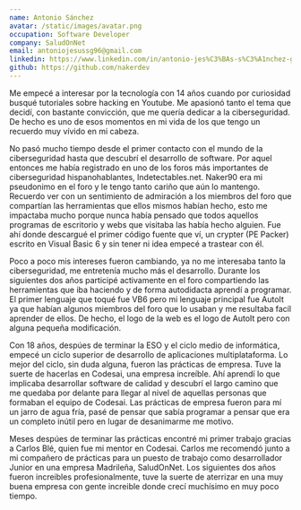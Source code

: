 ```yaml
---
name: Antonio Sánchez
avatar: /static/images/avatar.png
occupation: Software Developer
company: SaludOnNet
email: antoniojesussg96@gmail.com
linkedin: https://www.linkedin.com/in/antonio-jes%C3%BAs-s%C3%A1nchez-gonz%C3%A1lez-9b1b88121/
github: https://github.com/nakerdev
---
```


Me empecé a interesar por la tecnología con 14 años cuando por curiosidad busqué tutoriales sobre hacking en Youtube. Me apasionó tanto el tema que decidí, con bastante convicción, que me quería dedicar a la ciberseguridad. De hecho es uno de esos momentos en mi vida de los que tengo un recuerdo muy vívido en mi cabeza.

No pasó mucho tiempo desde el primer contacto con el mundo de la ciberseguridad hasta que descubrí el desarrollo de software. Por aquel entonces me había registrado en uno de los foros más importantes de ciberseguridad hispanohablantes, Indetectables.net. Naker90 era mi pseudonimo en el foro y le tengo tanto cariño que aún lo mantengo.
Recuerdo ver con un sentimiento de admiración a los miembros del foro que compartían las herramientas que ellos mismos habían hecho, esto me impactaba mucho porque nunca había pensado que todos aquellos programas de escritorio y webs que visitaba las había hecho alguien. Fue ahí donde descargué el primer código fuente que ví, un crypter (PE Packer) escrito en Visual Basic 6 y sin tener ni idea empecé a trastear con él.

Poco a poco mis intereses fueron cambiando, ya no me interesaba tanto la ciberseguridad, me entretenía mucho más el desarrollo. Durante los siguientes dos años participé activamente en el foro compartiendo las herramientas que iba haciendo y de forma autodidacta aprendí a programar. El primer lenguaje que toqué fue VB6 pero mi lenguaje principal fue AutoIt ya que habían algunos miembros del foro que lo usaban y me resultaba facíl aprender de ellos. De hecho, el logo de la web es el logo de AutoIt pero con alguna pequeña modificación.

Con 18 años, despúes de terminar la ESO y el ciclo medio de informática, empecé un ciclo superior de desarrollo de aplicaciones multiplataforma. Lo mejor del ciclo, sin duda alguna, fueron las prácticas de empresa. Tuve la suerte de hacerlas en Codesai, una empresa increíble. Ahí aprendí lo que implicaba desarrollar software de calidad y descubrí el largo camino que me quedaba por delante para llegar al nivel de aquellas personas que formaban el equipo de Codesai. Las prácticas de empresa fueron para mí un jarro de agua fría, pasé de pensar que sabía programar a pensar que era un completo inútil pero en lugar de desanimarme me motivo.

Meses despúes de terminar las prácticas encontré mi primer trabajo gracias a Carlos Blé, quien fue mi mentor en Codesai. Carlos me recomendó junto a mi compañero de prácticas para un puesto de trabajo como desarrollador Junior en una empresa Madrileña, SaludOnNet. Los siguientes dos años fueron increibles profesionalmente, tuve la suerte de aterrizar en una muy buena empresa con gente increible donde crecí muchísimo en muy poco tiempo.
